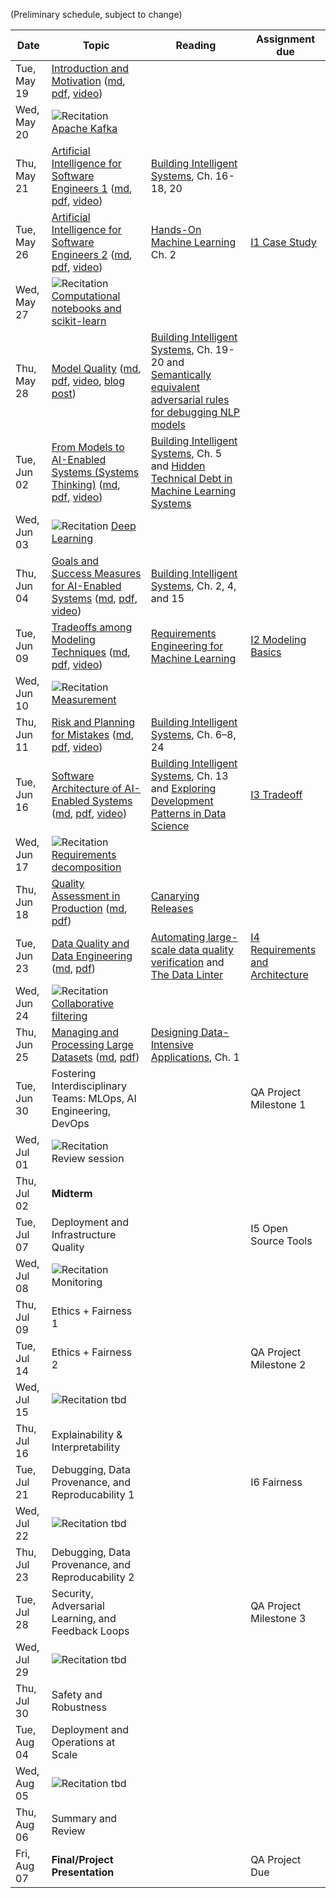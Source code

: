 (Preliminary schedule, subject to change)

| Date  | Topic | Reading | Assignment due |
| -     | -     | -       | -              |
| Tue, May 19| [Introduction and Motivation](https://ckaestne.github.io/seai/S2020/slides/01_introduction/intro.html) ([md](https://github.com/ckaestne/seai/blob/S2020/lectures/01_introduction/intro.md), [pdf](https://ckaestne.github.io/seai/S2020/slides/01_introduction/intro.pdf), [video](https://youtu.be/Wst5A6ZB7Bg)) |  |  |
| Wed, May 20| ![Recitation](https://img.shields.io/badge/-rec-Yellow.svg) [Apache Kafka](https://github.com/ckaestne/seai/blob/S2020/recitations/01_kafka.pdf) |  |  |
| Thu, May 21| [Artificial Intelligence for Software Engineers 1](https://ckaestne.github.io/seai/S2020/slides/02_aibasics1/introml.html) ([md](https://github.com/ckaestne/seai/blob/S2020/lectures/02_aibasics1/introml.md), [pdf](https://ckaestne.github.io/seai/S2020/slides/02_aibasics1/introml.pdf), [video](https://youtu.be/Ccku34DU7k4)) | [Building Intelligent Systems](https://cmu.primo.exlibrisgroup.com/permalink/01CMU_INST/6lpsnm/alma991019649190004436), Ch. 16-18, 20 |  |
| Tue, May 26| [Artificial Intelligence for Software Engineers 2](https://ckaestne.github.io/seai/S2020/slides/03_aibasics2/aioverview.html) ([md](https://github.com/ckaestne/seai/blob/S2020/lectures/03_aibasics2/aioverview.md), [pdf](https://ckaestne.github.io/seai/S2020/slides/03_aibasics2/aioverview.pdf), [video](https://youtu.be/yO5Rm8HAQd0)) | [Hands-On Machine Learning](https://cmu.primo.exlibrisgroup.com/permalink/01CMU_INST/6lpsnm/alma991019665684604436) Ch. 2 | [I1 Case Study](https://github.com/ckaestne/seai/blob/S2020/assignments/I1_case_study.md) |
| Wed, May 27| ![Recitation](https://img.shields.io/badge/-rec-Yellow.svg) [Computational notebooks and scikit-learn](https://github.com/ckaestne/seai/blob/S2020/recitations/02_Scikit_learn.ipynb) |  |  |
| Thu, May 28| [Model Quality](https://ckaestne.github.io/seai/S2020/slides/04_modelquality/modelquality.html) ([md](https://github.com/ckaestne/seai/blob/S2020/lectures/04_modelquality/modelquality.md), [pdf](https://ckaestne.github.io/seai/S2020/slides/04_modelquality/modelquality.pdf), [video](https://youtu.be/DDMNH0VMIIo), [blog post](https://medium.com/@ckaestne/a-software-testing-view-on-machine-learning-model-quality-d508cb9e20a6)) | [Building Intelligent Systems](https://cmu.primo.exlibrisgroup.com/permalink/01CMU_INST/6lpsnm/alma991019649190004436), Ch. 19-20 and [Semantically equivalent adversarial rules for debugging NLP models](https://www.aclweb.org/anthology/P18-1079.pdf) |  |
| Tue, Jun 02| [From Models to AI-Enabled Systems (Systems Thinking)](https://ckaestne.github.io/seai/S2020/slides/05_system/systems.html) ([md](https://github.com/ckaestne/seai/blob/S2020/lectures/05_system/systems.md), [pdf](https://ckaestne.github.io/seai/S2020/slides/05_system/systems.pdf), [video](https://youtu.be/svKnXt1BnzM)) | [Building Intelligent Systems](https://cmu.primo.exlibrisgroup.com/permalink/01CMU_INST/6lpsnm/alma991019649190004436), Ch. 5 and [Hidden Technical Debt in Machine Learning Systems](http://papers.nips.cc/paper/5656-hidden-technical-debt-in-machine-learning-systems.pdf) |  |
| Wed, Jun 03| ![Recitation](https://img.shields.io/badge/-rec-Yellow.svg) [Deep Learning](https://github.com/ckaestne/seai/blob/S2020/recitations/03_Deep_Learning.ipynb) |  |  |
| Thu, Jun 04| [Goals and Success Measures for AI-Enabled Systems](https://ckaestne.github.io/seai/S2020/slides/06_goals/goals.html) ([md](https://github.com/ckaestne/seai/blob/S2020/lectures/06_goals/goals.md), [pdf](https://ckaestne.github.io/seai/S2020/slides/06_goals/goals.pdf), [video](https://youtu.be/LJVzI2u-QJc)) | [Building Intelligent Systems](https://cmu.primo.exlibrisgroup.com/permalink/01CMU_INST/6lpsnm/alma991019649190004436), Ch. 2, 4, and 15 |  |
| Tue, Jun 09| [Tradeoffs among Modeling Techniques](https://ckaestne.github.io/seai/S2020/slides/07_tradeoffs/tradeoffs.html) ([md](https://github.com/ckaestne/seai/blob/S2020/lectures/07_tradeoffs/tradeoffs.md), [pdf](https://ckaestne.github.io/seai/S2020/slides/07_tradeoffs/tradeoffs.pdf), [video](https://youtu.be/Ti0pjzXaFBs)) | [Requirements Engineering for Machine Learning](https://arxiv.org/pdf/1908.04674.pdf) | [I2 Modeling Basics](https://github.com/ckaestne/seai/blob/S2020/assignments/I2_modeling_basics.md) |
| Wed, Jun 10| ![Recitation](https://img.shields.io/badge/-rec-Yellow.svg) [Measurement](https://github.com/ckaestne/seai/blob/S2020/recitations/04_measurement.pdf) |  |  |
| Thu, Jun 11| [Risk and Planning for Mistakes](https://ckaestne.github.io/seai/S2020/slides/08_mistakes/mistakes.html) ([md](https://github.com/ckaestne/seai/blob/S2020/lectures/08_mistakes/mistakes.md), [pdf](https://ckaestne.github.io/seai/S2020/slides/08_mistakes/mistakes.pdf), [video](https://www.youtube.com/watch?v=AYh5bJ2SR48)) | [Building Intelligent Systems](https://cmu.primo.exlibrisgroup.com/permalink/01CMU_INST/6lpsnm/alma991019649190004436), Ch. 6–8, 24 |  |
| Tue, Jun 16| [Software Architecture of AI-Enabled Systems](https://ckaestne.github.io/seai/S2020/slides/09_architecture/architecture.html) ([md](https://github.com/ckaestne/seai/blob/S2020/lectures/09_architecture/architecture.md), [pdf](https://ckaestne.github.io/seai/S2020/slides/09_architecture/architecture.pdf), [video](https://youtu.be/RaaNSXKFDGk)) | [Building Intelligent Systems](https://cmu.primo.exlibrisgroup.com/permalink/01CMU_INST/6lpsnm/alma991019649190004436), Ch. 13 and [Exploring Development Patterns in Data Science](https://www.theorylane.com/2017/10/20/some-development-patterns-in-data-science/) | [I3 Tradeoff](https://github.com/ckaestne/seai/blob/S2020/assignments/I3_tradeoffs.md) |
| Wed, Jun 17| ![Recitation](https://img.shields.io/badge/-rec-Yellow.svg) [Requirements decomposition](https://github.com/ckaestne/seai/blob/S2020/recitations/05_requirements.pdf) |  |  |
| Thu, Jun 18| [Quality Assessment in Production](https://ckaestne.github.io/seai/S2020/slides/10_qainproduction/qainproduction.html) ([md](https://github.com/ckaestne/seai/blob/S2020/lectures/10_qainproduction/qainproduction.md), [pdf](https://ckaestne.github.io/seai/S2020/slides/10_qainproduction/qainproduction.pdf)) | [Canarying Releases](https://landing.google.com/sre/workbook/chapters/canarying-releases/) |  |
| Tue, Jun 23| [Data Quality and Data Engineering](https://ckaestne.github.io/seai/S2020/slides/11_dataquality/dataquality.html) ([md](https://github.com/ckaestne/seai/blob/S2020/lectures/11_dataquality/dataquality.md), [pdf](https://ckaestne.github.io/seai/S2020/slides/11_dataquality/dataquality.pdf)) | [Automating large-scale data quality verification](http://www.vldb.org/pvldb/vol11/p1781-schelter.pdf) and [The Data Linter](http://learningsys.org/nips17/assets/papers/paper_19.pdf) | [I4 Requirements and Architecture](https://github.com/ckaestne/seai/blob/S2020/assignments/I4_requirements_architecture.md) |
| Wed, Jun 24| ![Recitation](https://img.shields.io/badge/-rec-Yellow.svg) [Collaborative filtering](https://github.com/ckaestne/seai/blob/S2020/recitations/06_Collaborative_Filtering.ipynb) |  |  |
| Thu, Jun 25| [Managing and Processing Large Datasets](https://ckaestne.github.io/seai/S2020/slides/12_dataatscale/dataatscale.html) ([md](https://github.com/ckaestne/seai/blob/S2020/lectures/12_dataatscale/dataatscale.md), [pdf](https://ckaestne.github.io/seai/S2020/slides/12_dataatscale/dataatscale.pdf)) | [Designing Data-Intensive Applications](https://cmu.primo.exlibrisgroup.com/permalink/01CMU_INST/6lpsnm/alma991019578119704436), Ch. 1 |  |
| Tue, Jun 30| Fostering Interdisciplinary Teams: MLOps, AI Engineering, DevOps |  | QA Project Milestone 1 |
| Wed, Jul 01| ![Recitation](https://img.shields.io/badge/-rec-Yellow.svg) Review session |  |  |
| Thu, Jul 02| **Midterm** |  |  |
| Tue, Jul 07| Deployment and Infrastructure Quality |  | I5 Open Source Tools |
| Wed, Jul 08| ![Recitation](https://img.shields.io/badge/-rec-Yellow.svg) Monitoring |  |  |
| Thu, Jul 09| Ethics + Fairness 1 |  |  |
| Tue, Jul 14| Ethics + Fairness 2 |  | QA Project Milestone 2 |
| Wed, Jul 15| ![Recitation](https://img.shields.io/badge/-rec-Yellow.svg) tbd |  |  |
| Thu, Jul 16| Explainability & Interpretability |  |  |
| Tue, Jul 21| Debugging, Data Provenance, and Reproducability 1 |  | I6 Fairness |
| Wed, Jul 22| ![Recitation](https://img.shields.io/badge/-rec-Yellow.svg) tbd |  |  |
| Thu, Jul 23| Debugging, Data Provenance, and Reproducability 2 |  |  |
| Tue, Jul 28| Security, Adversarial Learning, and Feedback Loops |  | QA Project Milestone 3 |
| Wed, Jul 29| ![Recitation](https://img.shields.io/badge/-rec-Yellow.svg) tbd |  |  |
| Thu, Jul 30| Safety and Robustness |  |  |
| Tue, Aug 04| Deployment and Operations at Scale |  |  |
| Wed, Aug 05| ![Recitation](https://img.shields.io/badge/-rec-Yellow.svg) tbd |  |  |
| Thu, Aug 06| Summary and Review |  |  |
| Fri, Aug 07| **Final/Project Presentation** |  | QA Project Due |
